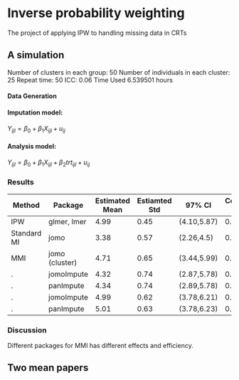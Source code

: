 # Inverse probability weighting
The project of applying IPW to handling missing data in CRTs

## A simulation 
Number of clusters in each group: 50 
Number of individuals in each cluster: 25
Repeat time: 50
ICC: 0.06
Time Used 6.539501 hours

#### Data Generation


#### Imputation model: 

$Y_{ijl}=\beta_0+\beta_1 X_{ijl} + u_{ij}$

#### Analysis model:
$Y_{ijl}=\beta_0+\beta_1 X_{ijl} +\beta_2 trt_{ijl}+ u_{ij}$

### Results 

Method|Package|Estimated Mean | Estiamted Std | 97% CI | Converage Rate
--- | --- | --- | --- | ---| ---
IPW|glmer, lmer|4.99|0.45|(4.10,5.87)|0.96
Standard MI|jomo|3.38|0.57|(2.26,4.5)|0.08
MMI|jomo (cluster)|4.71|0.65|(3.44,5.99)|0.96
.|jomoImpute|4.32|0.74|(2.87,5.78)|0.94
 .|panImpute|4.34|0.74|(2.89,5.78)|0.90
 .|jomoImpute|4.99|0.62|(3.78,6.21)|0.98
 .|panImpute|5.01|0.63|(3.78,6.23)|0.98


### Discussion 

Different packages for MMI has different effects and efficiency.  




## Two mean papers
